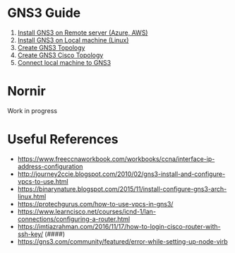 # GNS3 Guide

1. [Install GNS3 on Remote server (Azure, AWS)](gns3-docs/install_remote_server.md)
2. [Install GNS3 on Local machine (Linux)](gns3-docs/install_local_server.md)
3. [Create GNS3 Topology](gns3-docs/create_gns3_topology.md)
4. [Create GNS3 Cisco Topology](gns3-docs/create_cisco_topology.md)
5. [Connect local machine to GNS3](gns3-docs/connect_lm_to_gns3.md)
# Nornir

Work in progress

# Useful References

* https://www.freeccnaworkbook.com/workbooks/ccna/interface-ip-address-configuration
* http://journey2ccie.blogspot.com/2010/02/gns3-install-and-configure-vpcs-to-use.html
* https://binarynature.blogspot.com/2015/11/install-configure-gns3-arch-linux.html
* https://protechgurus.com/how-to-use-vpcs-in-gns3/
* https://www.learncisco.net/courses/icnd-1/lan-connections/configuring-a-router.html
* https://imtiazrahman.com/2016/11/17/how-to-login-cisco-router-with-ssh-key/ (####)
* https://gns3.com/community/featured/error-while-setting-up-node-virb